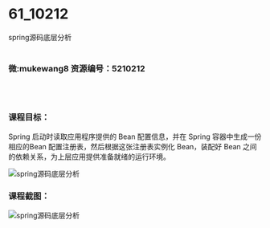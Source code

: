 # 61_10212
spring源码底层分析
<br/></br>
<h3>微:mukewang8 资源编号：5210212</h3>
<br/></br>
<h3>课程目标：</h3>
<p><a title="查看与 Spring 相关的文章" target="_blank">Spring</a> 启动时读取应用程序提供的 Bean 配置信息，并在 <a title="查看与 Spring 相关的文章" target="_blank">Spring</a> 容器中生成一份相应的Bean 配置注册表，然后根据这张注册表实例化 Bean，装配好 Bean 之间的依赖关系，为上层应用提供准备就绪的运行环境。</p>
<p><img src="https://www.ko996.com/wp-content/uploads/img/2020/02/1-40.png" alt="spring源码底层分析"></p>
<div class="info-desc">
<h3>课程截图：</h3>
<p><img src="https://www.ko996.com/wp-content/uploads/img/2020/02/11-38.png" alt="spring源码底层分析"></p>
<p>&nbsp;</p>


			
</div>
